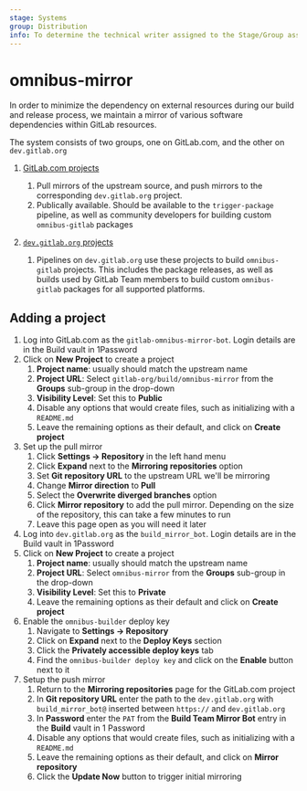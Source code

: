 ```yaml
---
stage: Systems
group: Distribution
info: To determine the technical writer assigned to the Stage/Group associated with this page, see https://about.gitlab.com/handbook/product/ux/technical-writing/#assignments
---
```


# omnibus-mirror

In order to minimize the dependency on external resources during our build and release process, we maintain a mirror of various software dependencies within GitLab resources.

The system consists of two groups, one on GitLab.com, and the other on `dev.gitlab.org`

1. [GitLab.com projects](https://gitlab.com/gitlab-org/build/omnibus-mirror)

   1. Pull mirrors of the upstream source, and push mirrors to the corresponding `dev.gitlab.org` project.
   1. Publically available. Should be available to the `trigger-package` pipeline, as well as community developers for building custom `omnibus-gitlab` packages

1. [`dev.gitlab.org` projects](https://dev.gitlab.org/omnibus-mirror)

   1. Pipelines on `dev.gitlab.org` use these projects to build `omnibus-gitlab` projects. This includes the package releases, as well as builds used by GitLab Team members to build custom `omnibus-gitlab` packages for all supported platforms.

## Adding a project

1. Log into GitLab.com as the `gitlab-omnibus-mirror-bot`. Login details are in the Build vault in 1Password
1. Click on **New Project** to create a project
   1. **Project name**: usually should match the upstream name
   1. **Project URL**: Select `gitlab-org/build/omnibus-mirror` from the **Groups** sub-group in the drop-down
   1. **Visibility Level**: Set this to **Public**
   1. Disable any options that would create files, such as initializing with a `README.md`
   1. Leave the remaining options as their default, and click on **Create project**
1. Set up the pull mirror
   1. Click **Settings -> Repository** in the left hand menu
   1. Click **Expand** next to the **Mirroring repositories** option
   1. Set **Git repository URL** to the upstream URL we'll be mirroring
   1. Change **Mirror direction** to **Pull**
   1. Select the **Overwrite diverged branches** option
   1. Click **Mirror repository** to add the pull mirror. Depending on the size of the repository, this can take a few minutes to run
   1. Leave this page open as you will need it later
1. Log into `dev.gitlab.org` as the `build_mirror_bot`. Login details are in the Build vault in 1Password
1. Click on **New Project** to create a project
   1. **Project name**: usually should match the upstream name
   1. **Project URL**: Select `omnibus-mirror` from the **Groups** sub-group in the drop-down
   1. **Visibility Level**: Set this to **Private**
   1. Leave the remaining options as their default and click on **Create project**
1. Enable the `omnibus-builder` deploy key
   1. Navigate to **Settings -> Repository**
   1. Click on **Expand** next to the **Deploy Keys** section
   1. Click the **Privately accessible deploy keys** tab
   1. Find the `omnibus-builder deploy key` and click on the **Enable** button next to it
1. Setup the push mirror
   1. Return to the **Mirroring repositories** page for the GitLab.com project
   1. In **Git repository URL** enter the path to the `dev.gitlab.org` with `build_mirror_bot@` inserted between `https://` and `dev.gitlab.org`
   1. In **Password** enter the `PAT` from the **Build Team Mirror Bot** entry in the **Build** vault in 1 Password
   1. Disable any options that would create files, such as initializing with a `README.md`
   1. Leave the remaining options as their default, and click on **Mirror repository**
   1. Click the **Update Now** button to trigger initial mirroring
